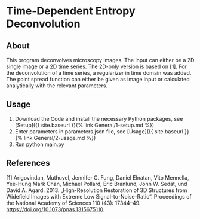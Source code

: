 # Time-Dependent Entropy Deconvolution 

## About

This program deconvolves microscopy images. The input can either be a 2D single image or a 2D time series. 
The 2D-only version is based on [1]. For the deconvolution of a time series, a regularizer in time domain was added.
The point spread function can either be given as image input or calculated analytically with the relevant parameters.

## Usage

1. Download the Code and install the necessary Python packages, see [Setup]({{ site.baseurl }}{% link General/1-setup.md %}) 
2. Enter parameters in parameters.json file, see [Usage]({{ site.baseurl }}{% link General/2-usage.md %}) 
3. Run python main.py


## References
[1] Arigovindan, Muthuvel, Jennifer C. Fung, Daniel Elnatan, Vito Mennella, Yee-Hung Mark Chan, Michael Pollard, Eric Branlund, John W. Sedat, und David A. Agard. 2013. „High-Resolution Restoration of 3D Structures from Widefield Images with Extreme Low Signal-to-Noise-Ratio“. Proceedings of the National Academy of Sciences 110 (43): 17344–49. https://doi.org/10.1073/pnas.1315675110.